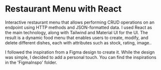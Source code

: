 # Restaurant Menu with React

Interactive restaurant menu that allows performing CRUD operations on an endpoint using HTTP methods and JSON-formatted data. I used React as the main technology, along with Tailwind and Material UI for the UI. The result is a dynamic food menu that enables users to create, modify, and delete different dishes, each with attributes such as stock, rating, image..

I followed the inspiration from a Figma design to create it. While the design was simple, I decided to add a personal touch. You can find the inspirations in the 'FigmaInspo' folder.

